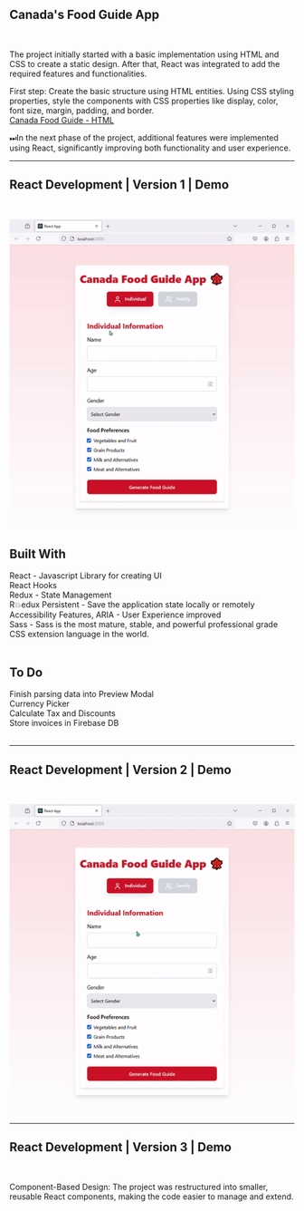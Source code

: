 Canada's Food Guide App
---
<br>

The project initially started with a basic implementation using HTML and CSS to create a static design. After that, React was integrated to add the required features and functionalities. 

First step:
Create the basic structure using HTML entities. Using CSS styling properties, style the components with CSS properties like display, color, font size, margin, padding, and border.<br>
 [Canada Food Guide - HTML](https://fateme-sadouni.github.io/Food-Guide/)
<br>

⏭In the next phase of the project, additional features were implemented using React, significantly improving both functionality and user experience. 
<br>    
 
---

  

React Development  | Version 1 | Demo
---
<br>  

![v1](CanadaFoodGuideV1.gif)  

Built With
---

React - Javascript Library for creating UI <br>
React Hooks<br>
Redux - State Management<br>
R💥edux Persistent - Save the application state locally or remotely<br>
Accessibility Features, ARIA - User Experience improved<br>
Sass - Sass is the most mature, stable, and powerful professional grade CSS extension language in the world.<br>
<br>

To Do
---
 Finish parsing data into Preview Modal <br>
 Currency Picker <br>
 Calculate Tax and Discounts <br>
 Store invoices in Firebase DB <br>
<br>
 
---

  

React Development | Version 2 | Demo
---
<br>  

![v2](CanadaFoodGuideV2.gif)  

 
---


  
React Development  | Version 3 | Demo
---
<br>  

Component-Based Design: The project was restructured into smaller, reusable React components, making the code easier to manage and extend.



